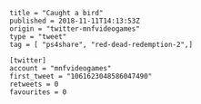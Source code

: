 ```
title = "Caught a bird"
published = 2018-11-11T14:13:53Z
origin = "twitter-mnfvideogames"
type = "tweet"
tag = [ "ps4share", "red-dead-redemption-2",]

[twitter]
account = "mnfvideogames"
first_tweet = "1061623048586047490"
retweets = 0
favourites = 0
```

<p class='image'><img src='https://mnf.m17s.net/2018/11/11/DrukiNLWsAE9_Bx.jpg' alt=''></p>

